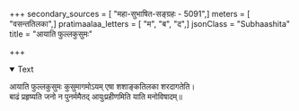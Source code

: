 +++
secondary_sources = [ "महा-सुभाषित-सङ्ग्रहः - 5091",]
meters = [ "वसन्ततिलका",]
pratimaalaa_letters = [ "म", "ब", "द",]
jsonClass = "Subhaashita"
title = "आयाति फुल्लकुसुमः"

+++

<details open><summary>Text</summary>

आयाति फुल्लकुसुमः कुसुमागमोऽयम् एषा शशाङ्कतिलका शरदागतेति।  
बाढं प्रहृष्यति जनो न पुनर्ममैतद् आयुःप्रहीणमिति याति मनोविषादम्॥
</details>
